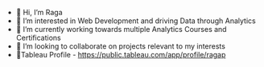 - 👋 Hi, I’m Raga
- 👀 I’m interested in Web Development and driving Data through Analytics
- 🌱 I’m currently working towards multiple Analytics Courses and Certifications
- 💞️ I’m looking to collaborate on projects relevant to my interests
- 🔵Tableau Profile - https://public.tableau.com/app/profile/ragap
